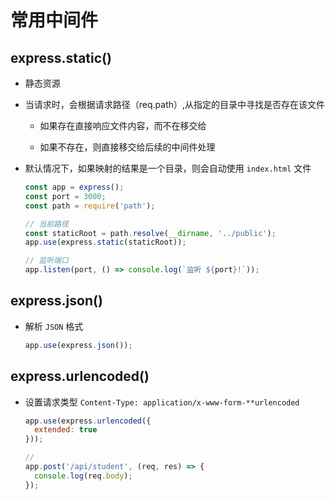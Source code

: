 # 常用中间件

## express.static()

+ 静态资源

+ 当请求时，会根据请求路径（req.path）,从指定的目录中寻找是否存在该文件

  + 如果存在直接响应文件内容，而不在移交给

  + 如果不存在，则直接移交给后续的中间件处理

+ 默认情况下，如果映射的结果是一个目录，则会自动使用 `index.html` 文件

  ```js
  const app = express();
  const port = 3000;
  const path = require('path');

  // 当前路径
  const staticRoot = path.resolve(__dirname, '../public');
  app.use(express.static(staticRoot));

  // 监听端口
  app.listen(port, () => console.log(`监听 ${port}!`));
  ```

## express.json()

+ 解析 `JSON` 格式

  ```js
  app.use(express.json());
  ```

## express.urlencoded()

+ 设置请求类型 `Content-Type: application/x-www-form-**urlencoded`

  ```js
  app.use(express.urlencoded({
    extended: true
  }));

  //
  app.post('/api/student', (req, res) => {
    console.log(req.body);
  });
  ```
